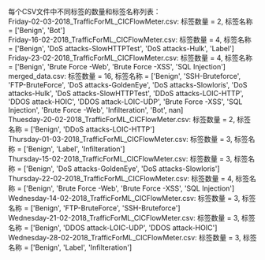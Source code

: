 每个CSV文件中不同标签的数量和标签名称列表：  
Friday-02-03-2018_TrafficForML_CICFlowMeter.csv: 标签数量 = 2, 标签名称 = ['Benign', 'Bot']  
Friday-16-02-2018_TrafficForML_CICFlowMeter.csv: 标签数量 = 4, 标签名称 = ['Benign', 'DoS attacks-SlowHTTPTest', 'DoS attacks-Hulk', 'Label']  
Friday-23-02-2018_TrafficForML_CICFlowMeter.csv: 标签数量 = 4, 标签名称 = ['Benign', 'Brute Force -Web', 'Brute Force -XSS', 'SQL Injection']  
merged_data.csv: 标签数量 = 16, 标签名称 = ['Benign', 'SSH-Bruteforce', 'FTP-BruteForce', 'DoS attacks-GoldenEye', 'DoS attacks-Slowloris', 'DoS attacks-Hulk', 'DoS attacks-SlowHTTPTest', 'DDoS attacks-LOIC-HTTP', 'DDOS attack-HOIC', 'DDOS attack-LOIC-UDP', 'Brute Force -XSS', 'SQL Injection', 'Brute Force -Web', 'Infilteration', 'Bot', nan]  
Thuesday-20-02-2018_TrafficForML_CICFlowMeter.csv: 标签数量 = 2, 标签名称 = ['Benign', 'DDoS attacks-LOIC-HTTP']  
Thursday-01-03-2018_TrafficForML_CICFlowMeter.csv: 标签数量 = 3, 标签名称 = ['Benign', 'Label', 'Infilteration']  
Thursday-15-02-2018_TrafficForML_CICFlowMeter.csv: 标签数量 = 3, 标签名称 = ['Benign', 'DoS attacks-GoldenEye', 'DoS attacks-Slowloris']  
Thursday-22-02-2018_TrafficForML_CICFlowMeter.csv: 标签数量 = 4, 标签名称 = ['Benign', 'Brute Force -Web', 'Brute Force -XSS', 'SQL Injection']  
Wednesday-14-02-2018_TrafficForML_CICFlowMeter.csv: 标签数量 = 3, 标签名称 = ['Benign', 'FTP-BruteForce', 'SSH-Bruteforce']  
Wednesday-21-02-2018_TrafficForML_CICFlowMeter.csv: 标签数量 = 3, 标签名称 = ['Benign', 'DDOS attack-LOIC-UDP', 'DDOS attack-HOIC']  
Wednesday-28-02-2018_TrafficForML_CICFlowMeter.csv: 标签数量 = 3, 标签名称 = ['Benign', 'Label', 'Infilteration']